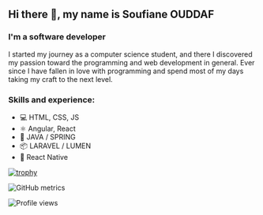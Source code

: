 ## Hi there 👋, my name is Soufiane OUDDAF
### I'm a software developer
I started my journey as a computer science student, and there I discovered my passion toward the programming and web development in general. Ever since I have fallen in love with programming and spend most of my days taking my craft to the next level.

### Skills and experience: 
* 💻 HTML, CSS, JS
* ⚛️ Angular, React
* 🍃 JAVA / SPRING
* 📦 LARAVEL / LUMEN
* 📱 React Native

[![trophy](https://github-profile-trophy.vercel.app/?username=soufianeodf)](https://github.com/ryo-ma/github-profile-trophy)

![GitHub metrics](https://metrics.lecoq.io/soufianeodf) 

![Profile views](https://gpvc.arturio.dev/soufianeodf)  
